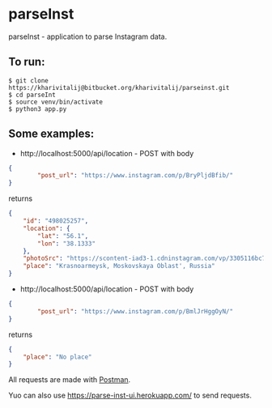 # parseInst

parseInst - application to parse Instagram data.

## To run:

```
$ git clone https://kharivitalij@bitbucket.org/kharivitalij/parseinst.git 
$ cd parseInt
$ source venv/bin/activate
$ python3 app.py
```

## Some examples:

* http://localhost:5000/api/location - POST with body
```json
{
        "post_url": "https://www.instagram.com/p/BryPljdBfib/"
}
```
returns
```json
{
    "id": "498025257",
    "location": {
        "lat": "56.1",
        "lon": "38.1333"
    },
    "photoSrc": "https://scontent-iad3-1.cdninstagram.com/vp/3305116bc714154433d0e03caff1d0bb/5CA0330A/t51.2885-15/e35/c0.135.1080.1080/s150x150/43076000_254325412094710_3047800879953989757_n.jpg?_nc_ht=scontent-iad3-1.cdninstagram.com",
    "place": "Krasnoarmeysk, Moskovskaya Oblast', Russia"
}
```

* http://localhost:5000/api/location - POST with body
```json
{
        "post_url": "https://www.instagram.com/p/BmlJrHggOyN/"
}
```
returns
```json
{
    "place": "No place"
}
```

All requests are made with [Postman](https://www.getpostman.com/).

Yuo can also use https://parse-inst-ui.herokuapp.com/ to send requests.